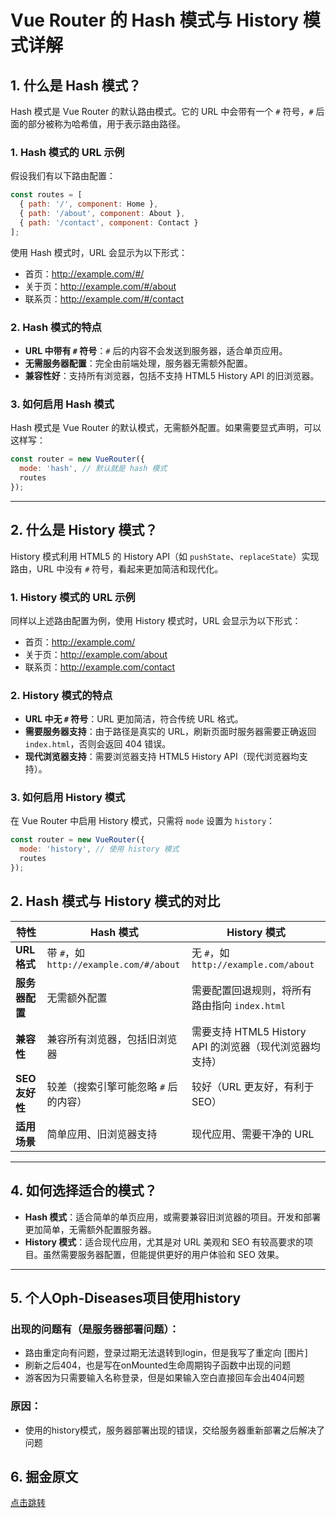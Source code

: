 # Vue Router 的 Hash 模式与 History 模式详解

## 1. 什么是 Hash 模式？

Hash 模式是 Vue Router 的默认路由模式。它的 URL 中会带有一个 `#` 符号，`#` 后面的部分被称为哈希值，用于表示路由路径。

### 1. Hash 模式的 URL 示例

假设我们有以下路由配置：

```javascript
const routes = [
  { path: '/', component: Home },
  { path: '/about', component: About },
  { path: '/contact', component: Contact }
];
```

使用 Hash 模式时，URL 会显示为以下形式：

- 首页：http://example.com/#/
- 关于页：http://example.com/#/about
- 联系页：http://example.com/#/contact

### 2. Hash 模式的特点

- **URL 中带有 `#` 符号**：`#` 后的内容不会发送到服务器，适合单页应用。
- **无需服务器配置**：完全由前端处理，服务器无需额外配置。
- **兼容性好**：支持所有浏览器，包括不支持 HTML5 History API 的旧浏览器。

### 3. 如何启用 Hash 模式

Hash 模式是 Vue Router 的默认模式，无需额外配置。如果需要显式声明，可以这样写：

```javascript
const router = new VueRouter({
  mode: 'hash', // 默认就是 hash 模式
  routes
});
```

---

## 2. 什么是 History 模式？

History 模式利用 HTML5 的 History API（如 `pushState`、`replaceState`）实现路由，URL 中没有 `#` 符号，看起来更加简洁和现代化。

### 1. History 模式的 URL 示例

同样以上述路由配置为例，使用 History 模式时，URL 会显示为以下形式：

- 首页：http://example.com/
- 关于页：http://example.com/about
- 联系页：http://example.com/contact

### 2. History 模式的特点

- **URL 中无 `#` 符号**：URL 更加简洁，符合传统 URL 格式。
- **需要服务器支持**：由于路径是真实的 URL，刷新页面时服务器需要正确返回 `index.html`，否则会返回 404 错误。
- **现代浏览器支持**：需要浏览器支持 HTML5 History API（现代浏览器均支持）。

### 3. 如何启用 History 模式

在 Vue Router 中启用 History 模式，只需将 `mode` 设置为 `history`：

```javascript
const router = new VueRouter({
  mode: 'history', // 使用 history 模式
  routes
});
```


## 2. Hash 模式与 History 模式的对比

| 特性           | Hash 模式                          | History 模式                     |
|----------------|------------------------------------|-----------------------------------|
| **URL 格式**   | 带 `#`，如 `http://example.com/#/about` | 无 `#`，如 `http://example.com/about` |
| **服务器配置** | 无需额外配置                       | 需要配置回退规则，将所有路由指向 `index.html` |
| **兼容性**     | 兼容所有浏览器，包括旧浏览器       | 需要支持 HTML5 History API 的浏览器（现代浏览器均支持） |
| **SEO 友好性** | 较差（搜索引擎可能忽略 `#` 后的内容） | 较好（URL 更友好，有利于 SEO）   |
| **适用场景**   | 简单应用、旧浏览器支持             | 现代应用、需要干净的 URL         |

---

## 4. 如何选择适合的模式？

- **Hash 模式**：适合简单的单页应用，或需要兼容旧浏览器的项目。开发和部署更加简单，无需额外配置服务器。
- **History 模式**：适合现代应用，尤其是对 URL 美观和 SEO 有较高要求的项目。虽然需要服务器配置，但能提供更好的用户体验和 SEO 效果。

---

## 5. 个人Oph-Diseases项目使用history
### 出现的问题有（是服务器部署问题）：
- 路由重定向有问题，登录过期无法退转到login，但是我写了重定向
[图片]
- 刷新之后404，也是写在onMounted生命周期钩子函数中出现的问题
- 游客因为只需要输入名称登录，但是如果输入空白直接回车会出404问题
### 原因：
- 使用的history模式，服务器部署出现的错误，交给服务器重新部署之后解决了问题

## 6. 掘金原文
[点击跳转](https://juejin.cn/post/7493798605658112041?searchId=2025041821435276C06F1BD2408DFEC057)
<GiscusComment />